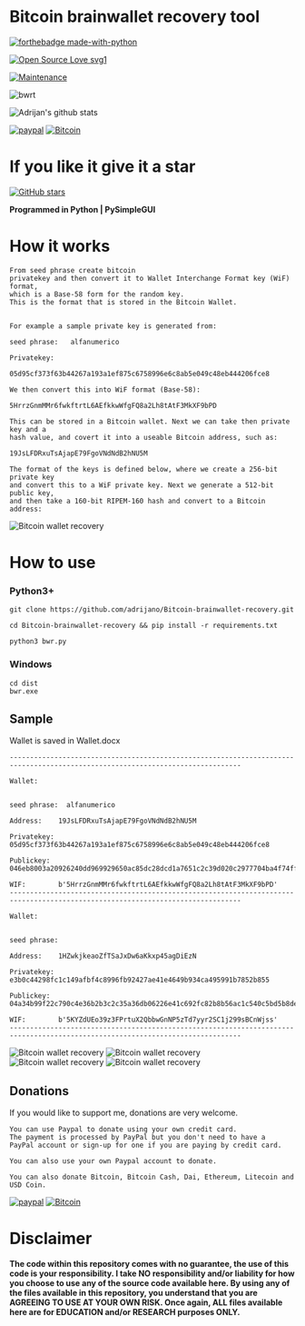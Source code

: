 # Bitcoin brainwallet recovery tool
[![forthebadge made-with-python](http://ForTheBadge.com/images/badges/made-with-python.svg)](https://www.python.org/)

[![Open Source Love svg1](https://badges.frapsoft.com/os/v1/open-source.svg?v=103)](https://github.com/adrijano/Bitcoin-brainwallet-recovery/)

[![Maintenance](https://img.shields.io/badge/Maintained%3F-yes-green.svg)](https://github.com/adrijano/Bitcoin-brainwallet-recovery/graphs/commit-activity)

![bwrt](MainImage.png)

![Adrijan's github stats](https://github-readme-stats.vercel.app/api?username=adrijano&show_icons=true)

[![paypal](https://svgshare.com/i/Q0_.svg)](https://www.paypal.com/donate/?cmd=_s-xclick&hosted_button_id=PFB6A6HLAQHC2&source=url)  [![Bitcoin](https://svgshare.com/i/PzX.svg)](https://commerce.coinbase.com/checkout/149a6235-ec7e-4d3b-a1ae-b08c4f08b4f6)

# If you like it give it a star

[![GitHub stars](https://img.shields.io/github/stars/adrijano/Bitcoin-brainwallet-recovery.svg?style=social&label=Star&maxAge=0)](https://github.com/adrijano/Bitcoin-brainwallet-recovery/)

**Programmed in Python | PySimpleGUI**

# How it works
```
From seed phrase create bitcoin
privatekey and then convert it to Wallet Interchange Format key (WiF) format, 
which is a Base-58 form for the random key. 
This is the format that is stored in the Bitcoin Wallet. 


For example a sample private key is generated from:

seed phrase:   alfanumerico

Privatekey:  

05d95cf373f63b44267a193a1ef875c6758996e6c8ab5e049c48eb444206fce8

We then convert this into WiF format (Base-58):

5HrrzGnmMMr6fwkftrtL6AEfkkwWfgFQ8a2Lh8tAtF3MkXF9bPD

This can be stored in a Bitcoin wallet. Next we can take then private key and a 
hash value, and covert it into a useable Bitcoin address, such as:

19JsLFDRxuTsAjapE79FgoVNdNdB2hNU5M

The format of the keys is defined below, where we create a 256-bit private key 
and convert this to a WiF private key. Next we generate a 512-bit public key, 
and then take a 160-bit RIPEM-160 hash and convert to a Bitcoin address:

```
![Bitcoin wallet recovery](bithash.png)

# How to use

### Python3+
```
git clone https://github.com/adrijano/Bitcoin-brainwallet-recovery.git

cd Bitcoin-brainwallet-recovery && pip install -r requirements.txt

python3 bwr.py
```


### Windows
```
cd dist 
bwr.exe

```
## Sample

Wallet is saved in Wallet.docx

```
-------------------------------------------------------------------------------------------------------------------------------

Wallet: 


seed phrase:  alfanumerico

Address:    19JsLFDRxuTsAjapE79FgoVNdNdB2hNU5M

Privatekey: 05d95cf373f63b44267a193a1ef875c6758996e6c8ab5e049c48eb444206fce8

Publickey:  046eb8003a20926240dd969929650ac85dc28dcd1a7651c2c39d020c2977704ba4f74ff0ad50361aa7c557d962ccccde34cf7ed7a85e10440c40647c6d17f5b08d

WIF:        b'5HrrzGnmMMr6fwkftrtL6AEfkkwWfgFQ8a2Lh8tAtF3MkXF9bPD'
-------------------------------------------------------------------------------------------------------------------------------

Wallet: 


seed phrase: 
  
Address:    1HZwkjkeaoZfTSaJxDw6aKkxp45agDiEzN

Privatekey: e3b0c44298fc1c149afbf4c8996fb92427ae41e4649b934ca495991b7852b855

Publickey:  04a34b99f22c790c4e36b2b3c2c35a36db06226e41c692fc82b8b56ac1c540c5bd5b8dec5235a0fa8722476c7709c02559e3aa73aa03918ba2d492eea75abea235

WIF:        b'5KYZdUEo39z3FPrtuX2QbbwGnNP5zTd7yyr2SC1j299sBCnWjss'
-------------------------------------------------------------------------------------------------------------------------------

```
![Bitcoin wallet recovery](screenshot.PNG)
![Bitcoin wallet recovery](screen1.PNG)
![Bitcoin wallet recovery](screen2.PNG)
![Bitcoin wallet recovery](screenshot1.PNG)

## Donations
If you would like to support me, donations are very welcome.

```
You can use Paypal to donate using your own credit card. 
The payment is processed by PayPal but you don't need to have a
PayPal account or sign-up for one if you are paying by credit card.

You can also use your own Paypal account to donate.

You can also donate Bitcoin, Bitcoin Cash, Dai, Ethereum, Litecoin and USD Coin.
```
[![paypal](https://svgshare.com/i/Q0_.svg)](https://www.paypal.com/donate/?cmd=_s-xclick&hosted_button_id=PFB6A6HLAQHC2&source=url)  [![Bitcoin](https://svgshare.com/i/PzX.svg)](https://commerce.coinbase.com/checkout/149a6235-ec7e-4d3b-a1ae-b08c4f08b4f6)



# Disclaimer


**The code within this repository comes with no guarantee, the use of this code is your responsibility. I take NO responsibility and/or liability for how you choose to use any of the source code available here. By using any of the files available in this repository, you understand that you are AGREEING TO USE AT YOUR OWN RISK. Once again, ALL files available here are for EDUCATION and/or RESEARCH purposes ONLY.**


